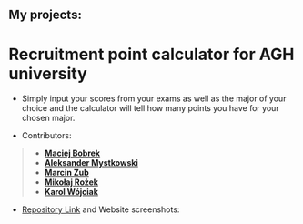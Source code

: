 ## My projects:
# Recruitment point calculator for AGH university
 - Simply input your scores from your exams as well as the major of your choice and the calculator will tell how many points you have for your chosen major. 
 
 - Contributors:
 > - [**Maciej Bobrek**](https://github.com/maciejbobrek) 
 > - [**Aleksander Mystkowski**](https://github.com/Mythsty)
 > - [**Marcin Zub**](https://github.com/MarcinZ20) 
 > - [**Mikołaj Rożek**](https://github.com/mikrozek) 
 > - [**Karol Wójciak**](https://github.com/nextae) 
 - [Repository Link](https://github.com/AGH-Narzedzia-Informatyczne-2021-2022/Cieple-Dranie) and Website screenshots:
